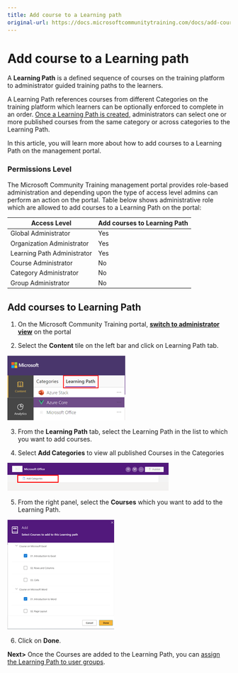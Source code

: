 ```yaml
---
title: Add course to a Learning path
original-url: https://docs.microsoftcommunitytraining.com/docs/add-course-to-a-learning-path
---
```


# Add course to a Learning path

A **Learning Path** is a defined sequence of courses on the training platform to administrator guided training paths to the learners.

A Learning Path references courses from different Categories on the training platform which learners can be optionally enforced to complete in an order. [Once a Learning Path is created,](2_create-a-learning-path) administrators can select one or more published courses from the same category or across categories to the Learning Path.

In this article, you will learn more about how to add courses to a Learning Path on the management portal.

### Permissions Level 

The Microsoft Community Training management portal provides role-based administration and depending upon the type of access level admins can perform an action on the portal. Table below shows administrative role which are allowed to add courses to a Learning Path on the portal:

| Access Level  | Add courses to Learning Path |
| --- | --- |
| Global Administrator | Yes |
| Organization Administrator | Yes |
| Learning Path Administrator | Yes |
| Course Administrator | No |
| Category Administrator | No |
| Group Administrator | No |
## Add courses to Learning Path
1.	On the Microsoft Community Training portal, [**switch to administrator view**](https://microsoftindia.document360.io/docs/configure-platform#step-2--switch-to-administrator-view-of-the-portal) on the portal

2. Select the **Content** tile on the left bar and click on Learning Path tab.

![image.png](../../../media/image%28388%29.png)

3. From the **Learning Path** tab, select the Learning Path in the list to which you want to add courses.

4. Select **Add Categories** to view all published Courses in the Categories

![image.png](../../../media/image%28392%29.png)

5. From the right panel, select the **Courses** which you want to add to the Learning Path.

![image.png](../../../media/image%28393%29.png)

6. Click on **Done**.
 
 **Next>** Once the Courses are added to the Learning Path, you can [assign the Learning Path to user groups](../../../user-management/manage-users/2_assign-content-to-group-users). 
